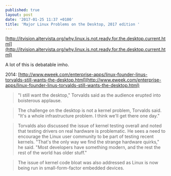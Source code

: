 ```yaml
---
published: true
layout: post
date: '2017-01-25 11:37 +0100'
title: 'Major Linux Problems on the Desktop, 2017 edition '
---
```

[http://itvision.altervista.org/why.linux.is.not.ready.for.the.desktop.current.html](http://itvision.altervista.org/why.linux.is.not.ready.for.the.desktop.current.html)

A lot of this is debatable imho.

2014: [http://www.eweek.com/enterprise-apps/linux-founder-linus-torvalds-still-wants-the-desktop.html](http://www.eweek.com/enterprise-apps/linux-founder-linus-torvalds-still-wants-the-desktop.html)

> "I still want the desktop," Torvalds said as the audience erupted into boisterous applause.

> The challenge on the desktop is not a kernel problem, Torvalds said. "It's a whole infrastructure problem. I think we'll get there one day."

> Torvalds also discussed the issue of kernel testing overall and noted that testing drivers on real hardware is problematic. He sees a need to encourage the Linux user community to be part of testing recent kernels. "That's the only way we find the strange hardware quirks," he said. "Most developers have something modern, and the rest the rest of the world has older stuff."

> The issue of kernel code bloat was also addressed as Linux is now being run in small-form-factor embedded devices.
